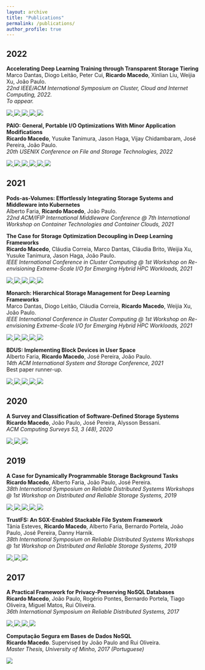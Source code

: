 ```yaml
---
layout: archive
title: "Publications"
permalink: /publications/
author_profile: true
---
```


## 2022 

**Accelerating Deep Learning Training through Transparent Storage Tiering**    
Marco Dantas, Diogo Leitão, Peter Cui, **Ricardo Macedo**, Xinlian Liu, Weijia Xu, João Paulo.    
*22nd IEEE/ACM International Symposium on Cluster, Cloud and Internet Computing, 2022.*    
*To appear.*    
<!-- PDF -->
<a href="https://rgmacedo.github.io/files/2022/ccgrid22-monarch/dantas-ccgrid22.pdf">
    <img src="https://img.shields.io/badge/-pdf-5e5b5c?style=plastic&logo=Adobe%20Acrobat%20Reader&logoColor=white" />
  </a>
<!-- Bibtex -->
<a href="https://rgmacedo.github.io/files/2022/ccgrid22-monarch/bibtex.tex">
  <img src="https://img.shields.io/badge/bibtex-5e5b5c?style=plastic" />
</a>
<!-- Slides -->
<a href="https://rgmacedo.github.io/files/2022/ccgrid22--monarch/dantas-ccgrid22-presentation.pdf">
    <img src="https://img.shields.io/badge/-slides-5e5b5c?style=plastic&logo=microsoft-powerpoint&logoColor=white" />
</a>
<!-- Github -->
<a href="https://github.com/dsrhaslab/monarch">
    <img src="https://img.shields.io/badge/dsrhaslab%2Fmonarch-5e5b5c?style=plastic&logo=github&logoColor=white"/>
</a>
<!-- Doi -->
<a href="https://ieeexplore.ieee.org/">
  <img src="https://img.shields.io/badge/doi-To%20Appear-lightgrey?style=plastic" />
</a>


**PAIO: General, Portable I/O Optimizations With Minor Application Modifications**    
**Ricardo Macedo**, Yusuke Tanimura, Jason Haga, Vijay Chidambaram, José Pereira, João Paulo.    
*20th USENIX Conference on File and Storage Technologies, 2022*        
<!-- PDF -->
<a href="https://www.usenix.org/conference/fast22/presentation/macedo">
    <img src="https://img.shields.io/badge/-pdf-5e5b5c?style=plastic&logo=Adobe%20Acrobat%20Reader&logoColor=white" />
  </a>
<!-- Bibtex -->
<a href="https://www.usenix.org/conference/fast22/presentation/macedo">
  <img src="https://img.shields.io/badge/bibtex-5e5b5c?style=plastic" />
</a>
<!-- ArXiv version -->
<a href="https://arxiv.org/abs/2106.03617">
    <img src="https://img.shields.io/static/v1?style=plastic&message=arXiv&color=5e5b5c&logo=arXiv&logoColor=FFFFFF&label=" />
</a>
<!-- Slides -->
<a href="https://www.usenix.org/conference/fast22/presentation/macedo">
    <img src="https://img.shields.io/badge/-slides-5e5b5c?style=plastic&logo=microsoft-powerpoint&logoColor=white" />
</a>
<!-- Github -->
<a href="https://github.com/dsrhaslab/paio">
    <img src="https://img.shields.io/badge/dsrhaslab%2Fpaio-5e5b5c?style=plastic&logo=github&logoColor=white"/>
</a>
<!-- Poster -->
<a href="https://rgmacedo.github.io/files/2022/fast22-paio/paio-poster.pdf">
    <img src="https://img.shields.io/badge/-poster-5e5b5c?style=plastic&logo=microsoft-powerpoint&logoColor=white" />
</a>


## 2021

**Pods-as-Volumes: Effortlessly Integrating Storage Systems and Middleware into Kubernetes**    
Alberto Faria, **Ricardo Macedo**, João Paulo.    
*22nd ACM/IFIP International Middleware Conference @ 7th International Workshop on Container Technologies and Container Clouds, 2021*


**The Case for Storage Optimization Decoupling in Deep Learning Frameworks**    
**Ricardo Macedo**, Cláudia Correia, Marco Dantas, Cláudia Brito, Weijia Xu, Yusuke Tanimura, Jason Haga, João Paulo.    
*IEEE International Conference in Cluster Computing @ 1st Workshop on Re-envisioning Extreme-Scale I/O for Emerging Hybrid HPC Workloads, 2021*    
<!-- PDF -->
<a href="https://rgmacedo.github.io/files/2021/rexio21-sds-prisma/rgmacedo-rexio21.pdf">
    <img src="https://img.shields.io/badge/-pdf-5e5b5c?style=plastic&logo=Adobe%20Acrobat%20Reader&logoColor=white" />
  </a>
<!-- Bibtex -->
<a href="https://rgmacedo.github.io/files/2021/rexio21-sds-prisma/bibtex.bib">
  <img src="https://img.shields.io/badge/bibtex-5e5b5c?style=plastic" />
</a>
<!-- Slides -->
<a href="https://rgmacedo.github.io/files/2021/rexio21-sds-prisma/rgmacedo-rexio21-presentation.pdf">
    <img src="https://img.shields.io/badge/-slides-5e5b5c?style=plastic&logo=microsoft-powerpoint&logoColor=white" />
</a>
<!-- Github -->
<a href="https://github.com/dsrhaslab/prisma">
    <img src="https://img.shields.io/badge/dsrhaslab%2Fprisma-5e5b5c?style=plastic&logo=github&logoColor=white"/>
</a>
<!-- Doi -->
<a href="https://ieeexplore.ieee.org/abstract/document/9556106">
  <img src="https://img.shields.io/badge/doi-10.1109%2FCluster48925.2021.00096-lightgrey?style=plastic" />
</a>


**Monarch: Hierarchical Storage Management for Deep Learning Frameworks**    
Marco Dantas, Diogo Leitão, Cláudia Correia, **Ricardo Macedo**, Weijia Xu, João Paulo.    
*IEEE International Conference in Cluster Computing @ 1st Workshop on Re-envisioning Extreme-Scale I/O for Emerging Hybrid HPC Workloads, 2021*    
<!-- PDF -->
<a href="https://rgmacedo.github.io/files/2021/rexio21-monarch/dantas-rexio21.pdf">
    <img src="https://img.shields.io/badge/-pdf-5e5b5c?style=plastic&logo=Adobe%20Acrobat%20Reader&logoColor=white" />
  </a>
<!-- Bibtex -->
<a href="https://rgmacedo.github.io/files/2021/rexio21-monarch/bibtex.bib">
  <img src="https://img.shields.io/badge/bibtex-5e5b5c?style=plastic" />
</a>
<!-- Slides -->
<a href="https://rgmacedo.github.io/files/2021/rexio21-monarch/dantas-rexio21-presentation.pdf">
    <img src="https://img.shields.io/badge/-slides-5e5b5c?style=plastic&logo=microsoft-powerpoint&logoColor=white" />
</a>
<!-- Github -->
<a href="https://github.com/dsrhaslab/monarch">
    <img src="https://img.shields.io/badge/dsrhaslab%2Fmonarch-5e5b5c?style=plastic&logo=github&logoColor=white"/>
</a>
<!-- Doi -->
<a href="https://ieeexplore.ieee.org/abstract/document/9556022">
  <img src="https://img.shields.io/badge/doi-10.1109%2FCluster48925.2021.00097-lightgrey?style=plastic" />
</a>


<!-- **PAIO: A Software-Defined Storage Data Plane Framework**    
**Ricardo Macedo**, Yusuke Tanimura, Jason Haga, Vijay Chidambaram, José Pereira, João Paulo.    
*ArXiv -- Computing Research Repository (CoRR), 2021*    
[[ArXiv]](https://arxiv.org/abs/2106.03617)
[[cite]](https://rgmacedo.github.io/files/2021/arxiv21-paio/bibtex.bib)
[[code]](https://github.com/dsrhaslab/paio) -->


**BDUS: Implementing Block Devices in User Space**    
Alberto Faria, **Ricardo Macedo**, José Pereira, João Paulo.    
*14th ACM International System and Storage Conference, 2021*    
Best paper runner-up.    
<!-- PDF -->
<a href="https://rgmacedo.github.io/files/2021/systor21-bdus/bdus-paper.pdf">
    <img src="https://img.shields.io/badge/-pdf-5e5b5c?style=plastic&logo=Adobe%20Acrobat%20Reader&logoColor=white" />
  </a>
<!-- Bibtex -->
<a href="https://rgmacedo.github.io/files/2021/systor21-bdus/bibtex.bib">
  <img src="https://img.shields.io/badge/bibtex-5e5b5c?style=plastic" />
</a>
<!-- Slides -->
<a href="https://rgmacedo.github.io/files/2021/systor21-bdus/bdus-slides.pdf">
    <img src="https://img.shields.io/badge/-slides-5e5b5c?style=plastic&logo=microsoft-powerpoint&logoColor=white" />
</a>
<!-- Github -->
<a href="https://github.com/albertofaria/bdus">
    <img src="https://img.shields.io/badge/albertofaria%2Fbdus-5e5b5c?style=plastic&logo=github&logoColor=white"/>
</a>
<!-- Doi -->
<a href="https://dl.acm.org/doi/10.1145/3456727.3463768">
  <img src="https://img.shields.io/badge/doi-10.1145%2F3456727.3463768-lightgrey?style=plastic" />
</a>

<!------------------------>

## 2020

**A Survey and Classification of Software-Defined Storage Systems**   
**Ricardo Macedo**, João Paulo, José Pereira, Alysson Bessani.   
*ACM Computing Surveys 53, 3 (48), 2020*   
<!-- PDF -->
<a href="https://dl.acm.org/doi/10.1145/3385896?cid=99659535288">
    <img src="https://img.shields.io/badge/-pdf-5e5b5c?style=plastic&logo=Adobe%20Acrobat%20Reader&logoColor=white" />
  </a>
<!-- Bibtex -->
<a href="https://rgmacedo.github.io/files/2020/csur20-sds-survey/bibtex.bib">
  <img src="https://img.shields.io/badge/bibtex-5e5b5c?style=plastic" />
</a>
<!-- Doi -->
<a href="https://doi.org/10.1145/3385896">
  <img src="https://img.shields.io/badge/doi-10.1145%2F3385896-lightgrey?style=plastic" />
</a>

<!------------------------>

## 2019

**A Case for Dynamically Programmable Storage Background Tasks**   
**Ricardo Macedo**, Alberto Faria, João Paulo, José Pereira.   
*38th International Symposium on Reliable Distributed Systems Workshops @ 1st Workshop on Distributed and Reliable Storage Systems, 2019*    
<!-- PDF -->
<a href="https://rgmacedo.github.io/files/2019/drss19-programmable-background-tasks/rgmacedo-drss19.pdf">
    <img src="https://img.shields.io/badge/-pdf-5e5b5c?style=plastic&logo=Adobe%20Acrobat%20Reader&logoColor=white" />
</a>
<!-- Bibtex -->
<a href="https://rgmacedo.github.io/files/2019/drss19-programmable-background-tasks/bibtex.bib">
  <img src="https://img.shields.io/badge/bibtex-5e5b5c?style=plastic" />
</a>
<!-- Slides -->
<a href="https://rgmacedo.github.io/files/2019/drss19-programmable-background-tasks/rgmacedo-drss19-presentation.pdf">
    <img src="https://img.shields.io/badge/-slides-5e5b5c?style=plastic&logo=microsoft-powerpoint&logoColor=white" />
</a>
<!-- Website -->
<a href="https://rgmacedo.github.io/drss19-website/">
    <img src="https://img.shields.io/badge/website-5e5b5c?style=plastic" />
</a>
<!-- Doi -->
<a href="https://doi.org/10.1109/SRDSW49218.2019.00009">
  <img src="https://img.shields.io/badge/doi-10.1109%2FSRDSW49218.2019.00009-lightgrey?style=plastic" />
</a>


**TrustFS: An SGX-Enabled Stackable File System Framework**    
Tânia Esteves, **Ricardo Macedo**, Alberto Faria, Bernardo Portela, João Paulo, José Pereira, Danny Harnik.    
*38th International Symposium on Reliable Distributed Systems Workshops @ 1st Workshop on Distributed and Reliable Storage Systems, 2019*    
<!-- PDF -->
<a href="https://rgmacedo.github.io/files/2019/drss19-trustfs/rgmacedo-trustfs.pdf">
    <img src="https://img.shields.io/badge/-pdf-5e5b5c?style=plastic&logo=Adobe%20Acrobat%20Reader&logoColor=white" />
  </a>
<!-- Bibtex -->
<a href="https://rgmacedo.github.io/files/2019/drss19-trustfs/bibtex.bib">
  <img src="https://img.shields.io/badge/bibtex-5e5b5c?style=plastic" />
</a>
<!-- Doi -->
<a href="https://doi.org/10.1109/SRDSW49218.2019.00012">
  <img src="https://img.shields.io/badge/doi-10.1109%2FSRDSW49218.2019.00012-lightgrey?style=plastic" />
</a>


<!------------------------>

## 2017

**A Practical Framework for Privacy-Preserving NoSQL Databases**   
**Ricardo Macedo**, João Paulo, Rogério Pontes, Bernardo Portela, Tiago Oliveira, Miguel Matos, Rui Oliveira.   
*36th International Symposium on Reliable Distributed Systems, 2017*   
<!-- PDF -->
<a href="https://rgmacedo.github.io/files/2017/srds17-safenosql/rgmacedo-srds17-safenosql.pdf">
    <img src="https://img.shields.io/badge/-pdf-5e5b5c?style=plastic&logo=Adobe%20Acrobat%20Reader&logoColor=white" />
  </a>
<!-- Bibtex -->
<a href="https://rgmacedo.github.io/files/2017/srds17-safenosql/bibtex.bib">
  <img src="https://img.shields.io/badge/bibtex-5e5b5c?style=plastic" />
</a>
<!-- Slides -->
<a href="https://rgmacedo.github.io/files/2017/srds17-safenosql/rgmacedo-srds17-safenosql-slides.pdf">
    <img src="https://img.shields.io/badge/-slides-5e5b5c?style=plastic&logo=microsoft-powerpoint&logoColor=white" />
</a>
<!-- Doi -->
<a href="https://doi.org/10.1109/SRDS.2017.10">
  <img src="https://img.shields.io/badge/doi-10.1109%2FSRDS.2017.10-lightgrey?style=plastic" />
</a>


**Computação Segura em Bases de Dados NoSQL**    
**Ricardo Macedo**. Supervised by João Paulo and Rui Oliveira.    
*Master Thesis, University of Minho, 2017 (Portuguese)*    
<!-- PDF -->
<a href="https://repositorium.sdum.uminho.pt/handle/1822/62116">
    <img src="https://img.shields.io/badge/-pdf-5e5b5c?style=plastic&logo=Adobe%20Acrobat%20Reader&logoColor=white" />
</a>



